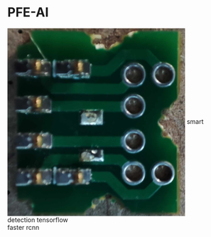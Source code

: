 # PFE-AI
<img width="400px" align="center" src="https://raw.githubusercontent.com/RAYEN311/PFE-AI/main/component.jpg" alt="component" />
<span>smart detection tensorflow <br>
faster rcnn</span>